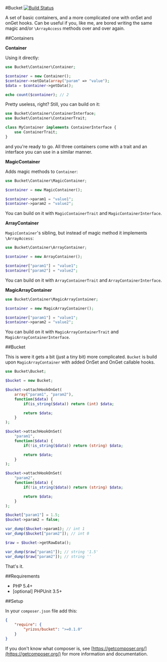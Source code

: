 #Bucket [![Build Status](https://travis-ci.org/yrizos/bucket.png?branch=master)](https://travis-ci.org/yrizos/bucket)

A set of basic containers, and a more complicated one with onSet and onGet hooks. Can be useful if you, like me, are bored writing the same magic and/or `\ArrayAccess` methods over and over again.

##Containers

**Container**

Using it directly:

```php
use Bucket\Container\Container;

$container = new Container();
$container->setData(array("param" => "value");
$data = $container->getData();

echo count($container); // 2
```

Pretty useless, right? Still, you can build on it:

```php
use Bucket\Container\ContainerInterface;
use Bucket\Container\ContainerTrait;

class MyContainer implements ContainerInterface {
    use ContainerTrait;
}
```

and you're ready to go. All three containers come with a trait and an interface you can use in a similar manner.

**MagicContainer**

Adds magic methods to `Container`:

```php
use Bucket\Container\MagicContainer;

$container = new MagicContainer();

$container->param1 = "value1";
$container->param2 = "value2";
```

You can build on it with `MagicContainerTrait` and `MagicContainerInterface`.

**ArrayContainer**

`MagicContainer`'s sibling, but instead of magic method it implements `\ArrayAccess`:

```php
use Bucket\Container\ArrayContainer;

$container = new ArrayContainer();

$container["param1"] = "value1";
$container["param2"] = "value2";
```

You can build on it with `ArrayContainerTrait` and `ArrayContainerInterface`.

**MagicArrayContainer**

```php
use Bucket\Container\MagicArrayContainer;

$container = new MagicArrayContainer();

$container["param1"] = "value1";
$container->param2 = "value2";
```

You can build on it with `MagicArrayContainerTrait` and `MagicArrayContainerInterface`.

##Bucket

This is were it gets a bit (just a tiny bit) more complicated. `Bucket` is build upon `MagicArrayContainer` with added OnSet and OnGet callable hooks.

```php
use Bucket\Bucket;

$bucket = new Bucket;

$bucket->attachHookOnGet(
    array("param1", "param2"),
    function($data) {
        if(is_string($data)) return (int) $data;

        return $data;
    }
);

$bucket->attachHookOnSet(
    "param1",
    function($data) {
        if(!is_string($data)) return (string) $data;

        return $data;
    }
);

$bucket->attachHookOnSet(
    "param2",
    function($data) {
        if(!is_string($data)) return (string) $data;

        return $data;
    }
);

$bucket["param1"] = 1.5;
$bucket->param2 = false;

var_dump($bucket->param1); // int 1
var_dump($bucket["param2"]); // int 0

$raw = $bucket->getRawData();

var_dump($raw["param1"]); // string '1.5'
var_dump($raw["param2"]); // string ''
```

That's it.

##Requirements
- PHP 5.4+
- [optional] PHPUnit 3.5+

##Setup

In your `composer.json` file add this:

``` json
{
    "require": {
        "yrizos/bucket": ">=0.1.0"
    }
}
```

If you don't know what composer is, see [https://getcomposer.org/](https://getcomposer.org/) for more information and documentation.

